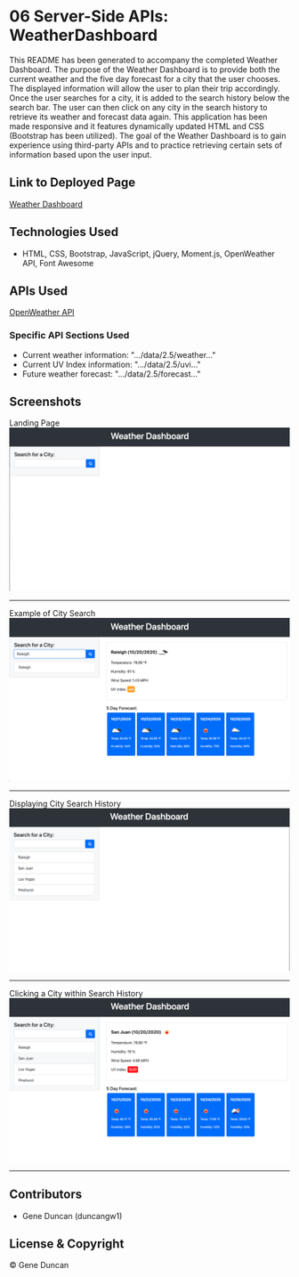 # 06 Server-Side APIs: WeatherDashboard

This README has been generated to accompany the completed Weather Dashboard. The purpose of the Weather Dashboard is to provide both the current weather and the five day forecast for a city that the user chooses. The displayed information will allow the user to plan their trip accordingly. Once the user searches for a city, it is added to the search history below the search bar. The user can then click on any city in the search history to retrieve its weather and forecast data again. This application has been made responsive and it features dynamically updated HTML and CSS (Bootstrap has been utilized). The goal of the Weather Dashboard is to gain experience using third-party APIs and to practice retrieving certain sets of information based upon the user input.

## Link to Deployed Page

[Weather Dashboard](https://duncangw1.github.io/WeatherDashboard/)

## Technologies Used

- HTML, CSS, Bootstrap, JavaScript, jQuery, Moment.js, OpenWeather API, Font Awesome

## APIs Used

[OpenWeather API](https://openweathermap.org/api)

### Specific API Sections Used

- Current weather information: ".../data/2.5/weather..."
- Current UV Index information: ".../data/2.5/uvi..."
- Future weather forecast: ".../data/2.5/forecast..."

## Screenshots

Landing Page
<img src="assets/images/LandingPage.png" alt="Landing Page">

---

Example of City Search
<img src="assets/images/ExampleOfCitySearch.png" alt="Example of City Search">

---

Displaying City Search History
<img src="assets/images/DisplayingCitySearchHistory.png" alt="Displaying City Search History">

---

Clicking a City within Search History
<img src="assets/images/ClickingACityWithinHistory.png" alt="Clicking a City within Search History">

---

## Contributors

- Gene Duncan (duncangw1)

## License & Copyright

© Gene Duncan
